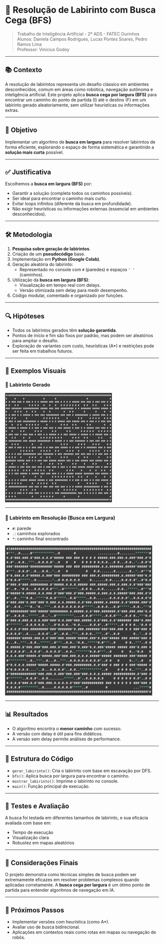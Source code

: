 # 🧠 Resolução de Labirinto com Busca Cega (BFS)

> Trabalho de Inteligência Artificial - 2º ADS - FATEC Ourinhos  
> Alunos: Daniela Campos Rodrigues, Lucas Pontes Soares, Pedro Ramos Lima  
> Professor: Vinicius Godoy

---

## 📚 Contexto

A resolução de labirintos representa um desafio clássico em ambientes desconhecidos, comum em áreas como robótica, navegação autônoma e inteligência artificial. Este projeto aplica **busca cega por largura (BFS)** para encontrar um caminho do ponto de partida (I) até o destino (F) em um labirinto gerado aleatoriamente, sem utilizar heurísticas ou informações extras.

---

## 🎯 Objetivo

Implementar um algoritmo de **busca em largura** para resolver labirintos de forma eficiente, explorando o espaço de forma sistemática e garantindo a **solução mais curta** possível.

---

## ✅ Justificativa

Escolhemos a **busca em largura (BFS)** por:

- Garantir a solução (completa todos os caminhos possíveis).
- Ser ideal para encontrar o caminho mais curto.
- Evitar loops infinitos (diferente da busca em profundidade).
- Não exigir heurísticas ou informações externas (essencial em ambientes desconhecidos).

---

## 🛠️ Metodologia

1. **Pesquisa sobre geração de labirintos**.
2. Criação de um **pseudocódigo** base.
3. Implementação em **Python (Google Colab)**.
4. Geração aleatória do labirinto:
   - Representado no console com `#` (paredes) e espaços `' '` (caminhos).
5. Utilização da **busca em largura (BFS)**:
   - Visualização em tempo real com delays.
   - Versão otimizada sem delay para medir desempenho.
6. Código modular, comentado e organizado por funções.

---

## 🔍 Hipóteses

- Todos os labirintos gerados têm **solução garantida**.
- Pontos de início e fim são fixos por padrão, mas podem ser aleatórios para ampliar o desafio.
- Exploração de variantes com custo, heurísticas (A*) e restrições pode ser feita em trabalhos futuros.

---

## 📸 Exemplos Visuais

### 🧱 Labirinto Gerado

![Labirinto Gerado](imagens/mazeGenerated.png)

---

### 🔄 Labirinto em Resolução (Busca em Largura)

- `#`: parede  
- `.`: caminhos explorados  
- `*`: caminho final encontrado  

![Busca Cega em Ação](imagens/mazeSolved.png)

---

## 📊 Resultados

- O algoritmo encontra o **menor caminho** com sucesso.
- A versão com delay é útil para fins didáticos.
- A versão sem delay permite análises de performance.

---

## 📄 Estrutura do Código

- `gerar_labirinto()`: Cria o labirinto com base em escavação por DFS.
- `bfs()`: Aplica busca por largura para encontrar o caminho.
- `mostrar_labirinto()`: Imprime o labirinto no console.
- `main()`: Função principal de execução.

---

## 🧪 Testes e Avaliação

A busca foi testada em diferentes tamanhos de labirinto, e sua eficácia avaliada com base em:

- Tempo de execução
- Visualização clara
- Robustez em mapas aleatórios

---

## 📌 Considerações Finais

O projeto demonstra como técnicas simples de busca podem ser extremamente eficazes em resolver problemas complexos quando aplicadas corretamente. A **busca cega por largura** é um ótimo ponto de partida para entender algoritmos de navegação em IA.

---

## 🧠 Próximos Passos

- Implementar versões com heurística (como A*).
- Avaliar uso de busca bidirecional.
- Aplicações em contextos reais como rotas em mapas ou navegação de robôs.
